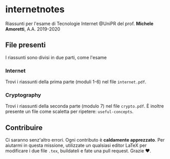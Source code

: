 # internetnotes
Riassunti per l'esame di Tecnologie Internet @UniPR del prof. **Michele Amoretti**, A.A. 2019-2020

## File presenti
I riassunti sono divisi in due parti, come l'esame
### Internet
Trovi i riassunti della prima parte (moduli 1-6) nel file `internet.pdf`. 
### Cryptography
Trovi i riassunti della seconda parte (modulo 7) nel file `crypto.pdf`. È inoltre presente un file come scaletta per ripetere: `useful-concepts`.

## Contribuire
Ci saranno senz'altro errori. Ogni contributo è **caldamente apprezzato**. Per aiutarmi in questa missione, utilizzate un qualsiasi editor LaTeX per modificare i due file `.tex`, buildateli e fate una pull request. Grazie ❤️.
